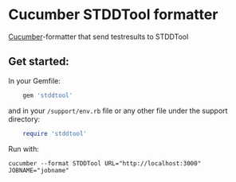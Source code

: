 Cucumber STDDTool formatter
========

[Cucumber](http://cukes.info/)-formatter that send testresults to STDDTool


Get started:
-----
In your Gemfile:

```ruby
    gem 'stddtool'
```

and in your `/support/env.rb` file or any other file under the support directory:
```ruby
    require 'stddtool'
```



Run with:

```
cucumber --format STDDTool URL="http://localhost:3000" JOBNAME="jobname"
```
